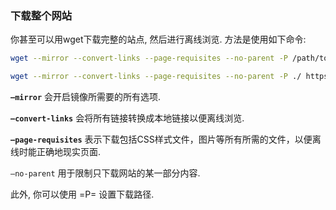 ### 下载整个网站


你甚至可以用wget下载完整的站点, 然后进行离线浏览. 方法是使用如下命令:

```sh
wget --mirror --convert-links --page-requisites --no-parent -P /path/to/download https://example-domain.com

wget --mirror --convert-links --page-requisites --no-parent -P ./ https://www.c82.net/euclid/
```


**`—mirror`** 会开启镜像所需要的所有选项.


**`–convert-links`** 会将所有链接转换成本地链接以便离线浏览.


**`–page-requisites`** 表示下载包括CSS样式文件，图片等所有所需的文件，以便离线时能正确地现实页面.


`–no-parent` 用于限制只下载网站的某一部分内容.


此外, 你可以使用 =P= 设置下载路径.